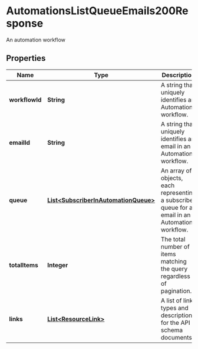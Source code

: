 

# AutomationsListQueueEmails200Response

An automation workflow

## Properties

| Name | Type | Description | Notes |
|------------ | ------------- | ------------- | -------------|
|**workflowId** | **String** | A string that uniquely identifies an Automation workflow. |  [optional] [readonly] |
|**emailId** | **String** | A string that uniquely identifies an email in an Automation workflow. |  [optional] [readonly] |
|**queue** | [**List&lt;SubscriberInAutomationQueue&gt;**](SubscriberInAutomationQueue.md) | An array of objects, each representing a subscriber queue for an email in an Automation workflow. |  [optional] [readonly] |
|**totalItems** | **Integer** | The total number of items matching the query regardless of pagination. |  [optional] [readonly] |
|**links** | [**List&lt;ResourceLink&gt;**](ResourceLink.md) | A list of link types and descriptions for the API schema documents. |  [optional] [readonly] |



